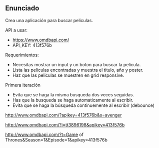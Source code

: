 ## Enunciado

Crea una aplicación para buscar peliculas.

API a usar:

- https://www.omdbapi.com/
- API_KEY: 413f576b

Requerimientos:

- Necesitas mostrar un input y un boton para buscar la pelicula.
- Lista las peliculas encontradas y muestra el titulo, año y poster.
- Haz que las peliculas se muestren en grid responsive.

Primera iteración

- Evita que se haga la misma busqueda dos veces seguidas.
- Has que la busqueda se haga automaticamente al escribir.
- Evita que se haga la búsqueda continuemente al escribir (debounce)

http://www.omdbapi.com/?apikey=413f576b&s=avenger

http://www.omdbapi.com/?i=tt3896198&apikey=413f576b

http://www.omdbapi.com/?t=Game of Thrones&Season=1&Episode=1&apikey=413f576b